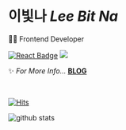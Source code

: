 # 이빛나 *Lee Bit Na*
👩‍💻 Frontend Developer  
     
[![React Badge](https://img.shields.io/badge/React-61DAFB?style=flat-square&logo=React&logoColor=white)](https://reactjs.org/)
<img src="https://img.shields.io/badge/Vue-4FC08D?style=flat-square&logo=Vue.js&logoColor=white"/>

  
✨ *For More Info...* **[BLOG](https://bitnalee.dev/)** 


<br>

[![Hits](https://hits.seeyoufarm.com/api/count/incr/badge.svg?url=https%3A%2F%2Fgithub.com%2Fdanmin20&count_bg=%2379C83D&title_bg=%23555555&icon=&icon_color=%23E7E7E7&title=hits&edge_flat=false)](https://hits.seeyoufarm.com)

<div>
  
  ![github stats](https://github-readme-stats.vercel.app/api?username=bitnaleeeee)
    

</div>
